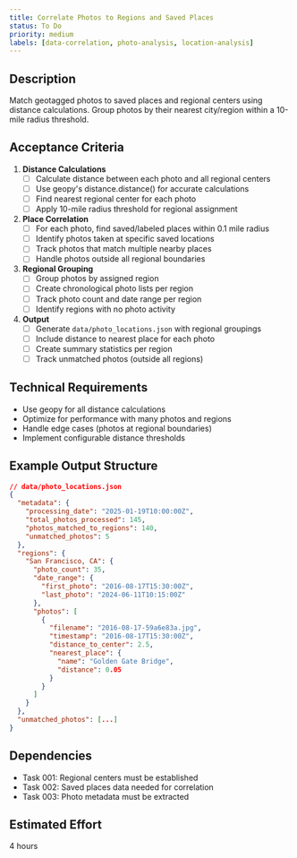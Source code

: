 ```yaml
---
title: Correlate Photos to Regions and Saved Places
status: To Do
priority: medium
labels: [data-correlation, photo-analysis, location-analysis]
---
```


## Description

Match geotagged photos to saved places and regional centers using distance calculations. Group photos by their nearest city/region within a 10-mile radius threshold.

## Acceptance Criteria

1. **Distance Calculations**
   - [ ] Calculate distance between each photo and all regional centers
   - [ ] Use geopy's distance.distance() for accurate calculations
   - [ ] Find nearest regional center for each photo
   - [ ] Apply 10-mile radius threshold for regional assignment

2. **Place Correlation**
   - [ ] For each photo, find saved/labeled places within 0.1 mile radius
   - [ ] Identify photos taken at specific saved locations
   - [ ] Track photos that match multiple nearby places
   - [ ] Handle photos outside all regional boundaries

3. **Regional Grouping**
   - [ ] Group photos by assigned region
   - [ ] Create chronological photo lists per region
   - [ ] Track photo count and date range per region
   - [ ] Identify regions with no photo activity

4. **Output**
   - [ ] Generate `data/photo_locations.json` with regional groupings
   - [ ] Include distance to nearest place for each photo
   - [ ] Create summary statistics per region
   - [ ] Track unmatched photos (outside all regions)

## Technical Requirements

- Use geopy for all distance calculations
- Optimize for performance with many photos and regions
- Handle edge cases (photos at regional boundaries)
- Implement configurable distance thresholds

## Example Output Structure

```json
// data/photo_locations.json
{
  "metadata": {
    "processing_date": "2025-01-19T10:00:00Z",
    "total_photos_processed": 145,
    "photos_matched_to_regions": 140,
    "unmatched_photos": 5
  },
  "regions": {
    "San Francisco, CA": {
      "photo_count": 35,
      "date_range": {
        "first_photo": "2016-08-17T15:30:00Z",
        "last_photo": "2024-06-11T10:15:00Z"
      },
      "photos": [
        {
          "filename": "2016-08-17-59a6e83a.jpg",
          "timestamp": "2016-08-17T15:30:00Z",
          "distance_to_center": 2.5,
          "nearest_place": {
            "name": "Golden Gate Bridge",
            "distance": 0.05
          }
        }
      ]
    }
  },
  "unmatched_photos": [...]
}
```

## Dependencies

- Task 001: Regional centers must be established
- Task 002: Saved places data needed for correlation  
- Task 003: Photo metadata must be extracted

## Estimated Effort

4 hours